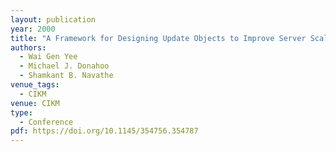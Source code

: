 ```yaml
---
layout: publication
year: 2000
title: "A Framework for Designing Update Objects to Improve Server Scalability in Intermittently Synchronized Databases"
authors:
  - Wai Gen Yee
  - Michael J. Donahoo
  - Shamkant B. Navathe
venue_tags:
  - CIKM
venue: CIKM
type:
  - Conference
pdf: https://doi.org/10.1145/354756.354787
---
```

